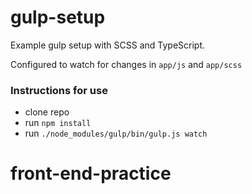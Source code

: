 # gulp-setup

Example gulp setup with SCSS and TypeScript.

Configured to watch for changes in `app/js` and `app/scss`

### Instructions for use
- clone repo
- run `npm install`
- run `./node_modules/gulp/bin/gulp.js watch`
# front-end-practice
